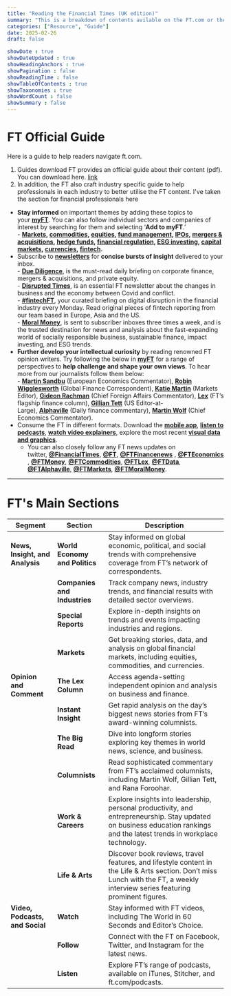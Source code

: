 ```yaml
---
title: "Reading the Financial Times (UK edition)"
summary: "This is a breakdown of contents avilable on the FT.com or the FT app."
categories: ["Resource", "Guide"]
date: 2025-02-26
draft: false

showDate : true
showDateUpdated : true
showHeadingAnchors : true
showPagination : false
showReadingTime : false
showTableOfContents : true
showTaxonomies : true
showWordCount : false
showSummary : false
---
```


# FT Official Guide
Here is a guide to help readers navigate ft.com.

1. Guides download
   FT provides an official guide about their content (pdf). You can download here. [link](https://ft1144enterpriserefresh-live-6f40ccdb87-204609e.aldryn-media.io/filer_public/97/6f/976f35e3-9097-42a5-afa1-07f6a799396e/a_guide_to_ftcom_2.pdf)
2. In addition, the FT also craft industry specific guide to help professionals in each industry to better utilise the FT content.
   I've taken the section for financial professionals here

- **Stay informed** on important themes by adding these topics to your **[myFT](https://www.ft.com/myft)**. You can also follow individual sectors and companies of interest by searching for them and selecting ‘**Add to myFT**.’  
    - **[Markets](https://www.ft.com/markets), [commodities](https://www.ft.com/commodities), [equities](https://www.ft.com/equities), [fund management](https://www.ft.com/fund-management), [IPOs](https://www.ft.com/stream/46bafd4e-5ff5-48ee-b737-1052a5b1279a), [mergers & acquisitions](https://www.ft.com/mergers-acquisitions), [hedge funds](https://www.ft.com/reports/hedge-fund-strategies), [financial regulation](https://www.ft.com/financial-markets-regulation), [ESG investing](https://www.ft.com/esg-investing), [capital markets](https://www.ft.com/capital-markets), [currencies](https://www.ft.com/currencies), [fintech](https://www.ft.com/fintech).**
- Subscribe to **[newsletters](https://www.ft.com/newsletters)** for **concise bursts of insight** delivered to your inbox.  
    - **[Due Diligence](https://www.ft.com/due-diligence)**, is the must-read daily briefing on corporate finance, mergers & acquisitions, and private equity.  
    - [**Disrupted Times**](https://www.ft.com/disrupted-times), is an essential FT newsletter about the changes in business and the economy between Covid and conflict.  
    - **[#fintechFT](https://www.ft.com/fintechft)**, your curated briefing on digital disruption in the financial industry every Monday. Read original pieces of fintech reporting from our team based in Europe, Asia and the US.  
    - **[Moral Money](https://enterprise.ft.com/moral-money)**, is sent to subscriber inboxes three times a week, and is the trusted destination for news and analysis about the fast-expanding world of socially responsible business, sustainable finance, impact investing, and ESG trends.
- **Further develop your intellectual curiosity** by reading renowned FT opinion writers. Try following the below in **[myFT](http://ft.com/myft)** for a range of perspectives to **help challenge and shape your own views**. To hear more from our journalists follow them below:  
    - **[Martin Sandbu](https://www.ft.com/martin-sandbu)** (European Economics Commentator), **[Robin Wigglesworth](https://www.ft.com/robin-wigglesworth)** (Global Finance Correspondent), **[Katie Martin](https://www.ft.com/katie-martin)** (Markets Editor), [**Gideon Rachman**](https://www.ft.com/gideon-rachman) (Chief Foreign Affairs Commentator), [**Lex**](https://www.ft.com/lex) (FT’s flagship finance column), [**Gillian Tett**](https://www.ft.com/gillian-tett) (US Editor-at-Large), **[Alphaville](https://www.ft.com/alphaville)** (Daily finance commentary), [**Martin Wolf**](https://www.ft.com/martin-wolf) (Chief Economics Commentator).
- Consume the FT in different formats. Download the [**mobile app**](https://www.ft.com/tour/apps), **[listen to podcasts](https://www.ft.com/podcasts)**, **[watch video explainers](https://www.ft.com/video)**, explore the most recent [**visual data and graphics**](https://www.ft.com/visual-and-data-journalism).  
    - You can also closely follow any FT news updates on twitter, **[@FinancialTimes](https://twitter.com/FinancialTimes)**, [**@FT**](https://twitter.com/FT), [**@FTFinancenews**](https://twitter.com/ftfinancenews) , [**@FTEconomics**](https://twitter.com/fteconomics), [**@FTMoney**](https://twitter.com/ftmoney), [**@FTCommodities**](https://twitter.com/ftcommodities), [**@FTLex**](https://twitter.com/FTLex), [**@FTData**](https://twitter.com/ftdata),  
    [**@FTAlphaville**](https://twitter.com/FTAlphaville), [**@FTMarkets**](https://twitter.com/FTMarkets), [**@FTMoralMoney**](https://twitter.com/ftmoralmoney).

---

# FT's Main Sections
| Segment                         | Section                        | Description                                                                                                                                                                    |
| ------------------------------- | ------------------------------ | ------------------------------------------------------------------------------------------------------------------------------------------------------------------------------ |
| **News, Insight, and Analysis** | **World Economy and Politics** | Stay informed on global economic, political, and social trends with comprehensive coverage from FT’s network of correspondents.                                                |
|                                 | **Companies and Industries**   | Track company news, industry trends, and financial results with detailed sector overviews.                                                                                     |
|                                 | **Special Reports**            | Explore in-depth insights on trends and events impacting industries and regions.                                                                                               |
|                                 | **Markets**                    | Get breaking stories, data, and analysis on global financial markets, including equities, commodities, and currencies.                                                         |
| **Opinion and Comment**        | **The Lex Column**             | Access agenda-setting independent opinion and analysis on business and finance.                                                                                                |
|                                 | **Instant Insight**            | Get rapid analysis on the day’s biggest news stories from FT’s award-winning columnists.                                                                                       |
|                                 | **The Big Read**               | Dive into longform stories exploring key themes in world news, science, and business.                                                                                          |
|                                 | **Columnists**                 | Read sophisticated commentary from FT’s acclaimed columnists, including Martin Wolf, Gillian Tett, and Rana Foroohar.                                                          |
|                                 | **Work & Careers**             | Explore insights into leadership, personal productivity, and entrepreneurship. Stay updated on business education rankings and the latest trends in workplace technology.      |
|                                 | **Life & Arts**                | Discover book reviews, travel features, and lifestyle content in the Life & Arts section. Don’t miss Lunch with the FT, a weekly interview series featuring prominent figures. |
| **Video, Podcasts, and Social** | **Watch**                      | Stay informed with FT videos, including The World in 60 Seconds and Editor’s Choice.                                                                                           |
|                                 | **Follow**                     | Connect with the FT on Facebook, Twitter, and Instagram for the latest news.                                                                                                   |
|                                 | **Listen**                     | Explore FT’s range of podcasts, available on iTunes, Stitcher, and ft.com/podcasts.                                                                                            |